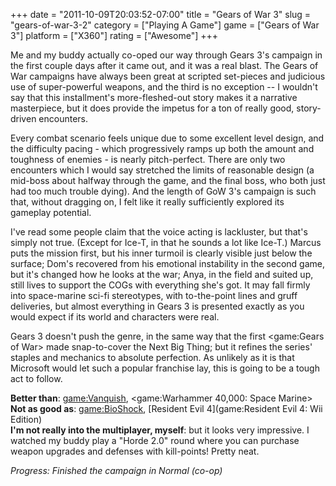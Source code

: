 +++
date = "2011-10-09T20:03:52-07:00"
title = "Gears of War 3"
slug = "gears-of-war-3-2"
category = ["Playing A Game"]
game = ["Gears of War 3"]
platform = ["X360"]
rating = ["Awesome"]
+++

Me and my buddy actually co-oped our way through Gears 3's campaign in the first couple days after it came out, and it was a real blast.  The Gears of War campaigns have always been great at scripted set-pieces and judicious use of super-powerful weapons, and the third is no exception -- I wouldn't say that this installment's more-fleshed-out story makes it a narrative masterpiece, but it does provide the impetus for a ton of really good, story-driven encounters.

Every combat scenario feels unique due to some excellent level design, and the difficulty pacing - which progressively ramps up both the amount and toughness of enemies - is nearly pitch-perfect.  There are only two encounters which I would say stretched the limits of reasonable design (a mid-boss about halfway through the game, and the final boss, who both just had too much trouble dying).  And the length of GoW 3's campaign is such that, without dragging on, I felt like it really sufficiently explored its gameplay potential.

I've read some people claim that the voice acting is lackluster, but that's simply not true.  (Except for Ice-T, in that he sounds a lot like Ice-T.)  Marcus puts the mission first, but his inner turmoil is clearly visible just below the surface; Dom's recovered from his emotional instability in the second game, but it's changed how he looks at the war; Anya, in the field and suited up, still lives to support the COGs with everything she's got.  It may fall firmly into space-marine sci-fi stereotypes, with to-the-point lines and gruff deliveries, but almost everything in Gears 3 is presented exactly as you would expect if its world and characters were real.

Gears 3 doesn't push the genre, in the same way that the first <game:Gears of War> made snap-to-cover the Next Big Thing; but it refines the series' staples and mechanics to absolute perfection.  As unlikely as it is that Microsoft would let such a popular franchise lay, this is going to be a tough act to follow.

<b>Better than</b>: <game:Vanquish>, <game:Warhammer 40,000: Space Marine>  
<b>Not as good as</b>: <game:BioShock>, [Resident Evil 4](game:Resident Evil 4: Wii Edition)  
<b>I'm not really into the multiplayer, myself</b>: but it looks very impressive.  I watched my buddy play a "Horde 2.0" round where you can purchase weapon upgrades and defenses with kill-points!  Pretty neat.

<i>Progress: Finished the campaign in Normal (co-op)</i>